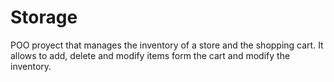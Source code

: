 # Storage

POO proyect that manages the inventory of a store and the shopping cart. It allows to add, delete and modify items form the cart and  modify the inventory.
